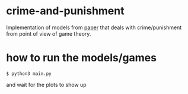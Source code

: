 # crime-and-punishment

Implementation of models from [paper](https://jasss.soc.surrey.ac.uk/12/3/1.html) that deals with crime/punishment from point of view of game theory.

# how to run the models/games
```
$ python3 main.py
```
and wait for the plots to show up
